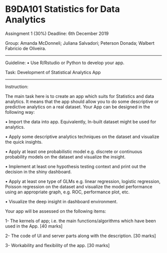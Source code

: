 # B9DA101 Statistics for Data Analytics
Assingment 1 (30%)
Deadline: 6th December 2019

Group:
Amanda McDonneli; 
Juliana Salvadori;
Peterson Donada;
Walbert Fabricio de Oliveira.

****************************************************************************
Guideline:
•	Use R/Rstudio or Python to develop your app. 

Task: Development of Statistical Analytics App
****************************************************************************
Instruction:

 The main task here is to create an app which suits for Statistics and data analytics. It means that the app should allow you to do some descriptive or predictive analytics on a real dataset. 
Your  App can be designed in the following way:

•	Import the data into app. Equivalently, In-built dataset might be used for analytics.

•	Apply some descriptive analytics techniques on the dataset and visualize the quick insights.

•	Apply at least one probabilistic model e.g. discrete or continuous probability models on the dataset and visualize the insight.

•	Implement at least one hypothesis testing context and print out the decision in the shiny dashboard.

•	Apply at least one type of GLMs e.g. linear regression, logistic regression, Poisson regression on the dataset and visualize the model performance using an appropriate graph, e.g. ROC, performance plot, etc.

•	Visualize the deep insight in dashboard environment. 

Your app will be assessed on the following items:

1-	The kernels of app; i.e. the main functions/algorithms which have been used in the App.   [40 marks]

2-	The code of UI and server parts along with the description.   [30 marks]

3-	Workability and flexibility of the app.   [30 marks]


